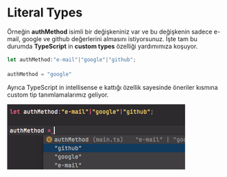# Literal Types

Örneğin **authMethod** isimli bir değişkeniniz var ve bu değişkenin sadece e-mail, google ve github değerlerini almasını istiyorsunuz. İşte tam bu durumda **TypeScript** in **custom types** özelliği yardımımıza koşuyor.

```typescript
let authMethod:"e-mail"|"google"|"github";

authMethod = "google"
```

Ayrıca TypeScript in intellisense e kattığı özellik sayesinde öneriler kısmına custom tip tanımlamalarımız geliyor.

![](../.gitbook/assets/ekran-resmi-2021-07-17-14.23.54.png)

